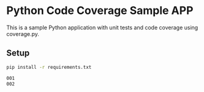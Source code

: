 # Python Code Coverage Sample APP

This is a sample Python application with unit tests and code coverage using coverage.py.

## Setup
```bash
pip install -r requirements.txt

001
002
